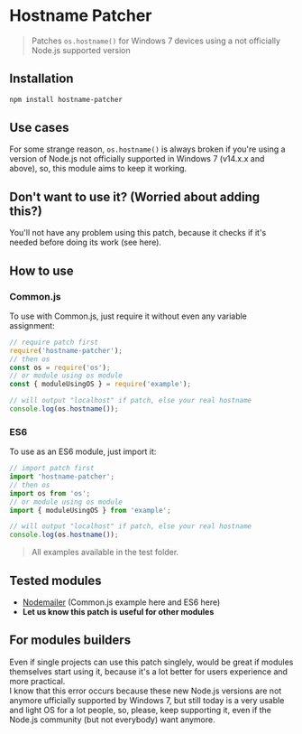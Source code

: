 # Hostname Patcher
> Patches `os.hostname()` for Windows 7 devices using a not officially Node.js supported version

## Installation
```bash
npm install hostname-patcher
```
## Use cases
For some strange reason, `os.hostname()` is always broken if you're using a version of Node.js not officially supported in Windows 7 (v14.x.x and above), so, this module aims to keep it working.

## Don't want to use it? (Worried about adding this?)
You'll not have any problem using this patch, because it checks if it's needed before doing its work (see here).

## How to use
### Common.js
To use with Common.js, just require it without even any variable assignment:
```js
// require patch first
require('hostname-patcher');
// then os
const os = require('os');
// or module using os module
const { moduleUsingOS } = require('example');

// will output "localhost" if patch, else your real hostname
console.log(os.hostname());
```
### ES6
To use as an ES6 module, just import it:
```js
// import patch first
import 'hostname-patcher';
// then os
import os from 'os';
// or module using os module
import { moduleUsingOS } from 'example';

// will output "localhost" if patch, else your real hostname
console.log(os.hostname());
```
> All examples available in the test folder.

## Tested modules
- [Nodemailer](https://github.com/nodemailer/nodemailer) (Common.js example here and ES6 here)
- __Let us know this patch is useful for other modules__

## For modules builders
Even if single projects can use this patch singlely, would be great if modules themselves start using it, because it's a lot better for users experience and more practical.\
I know that this error occurs because these new Node.js versions are not anymore ufficially supported by Windows 7, but still today is a very usable and light OS for a lot people, so, please, keep supporting it, even if the Node.js community (but not everybody) want anymore.